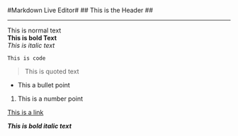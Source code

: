<p><markdown>
#Markdown Live Editor#
## This is the Header ##


----------
This is normal text<br>
**This is bold Text**<br>
*This is italic text*<br>

    This is code
    

> This is quoted text<br>

 - This a bullet point
 

  1. This is a number point

[This is a link][1]


  [1]: http://github.com/lightrowden

***This is bold italic text***
</markdown></p>

